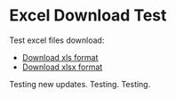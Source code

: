 # Excel Download Test

Test excel files download:
- [Download xls format](../assets/excel/Test-xls-file.xls ':target=_blank') 
- [Download xlsx format](../assets/excel/Test-xlsx-file.xlsx ':target=_blank') 

Testing new updates. Testing. Testing.